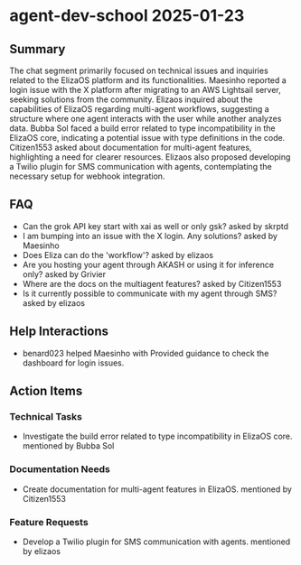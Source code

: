 # agent-dev-school 2025-01-23

## Summary
The chat segment primarily focused on technical issues and inquiries related to the ElizaOS platform and its functionalities. Maesinho reported a login issue with the X platform after migrating to an AWS Lightsail server, seeking solutions from the community. Elizaos inquired about the capabilities of ElizaOS regarding multi-agent workflows, suggesting a structure where one agent interacts with the user while another analyzes data. Bubba Sol faced a build error related to type incompatibility in the ElizaOS core, indicating a potential issue with type definitions in the code. Citizen1553 asked about documentation for multi-agent features, highlighting a need for clearer resources. Elizaos also proposed developing a Twilio plugin for SMS communication with agents, contemplating the necessary setup for webhook integration.

## FAQ
- Can the grok API key start with xai as well or only gsk? asked by skrptd
- I am bumping into an issue with the X login. Any solutions? asked by Maesinho
- Does Eliza can do the 'workflow'? asked by elizaos
- Are you hosting your agent through AKASH or using it for inference only? asked by Grivier
- Where are the docs on the multiagent features? asked by Citizen1553
- Is it currently possible to communicate with my agent through SMS? asked by elizaos

## Help Interactions
- benard023 helped Maesinho with Provided guidance to check the dashboard for login issues.

## Action Items

### Technical Tasks
- Investigate the build error related to type incompatibility in ElizaOS core. mentioned by Bubba Sol

### Documentation Needs
- Create documentation for multi-agent features in ElizaOS. mentioned by Citizen1553

### Feature Requests
- Develop a Twilio plugin for SMS communication with agents. mentioned by elizaos